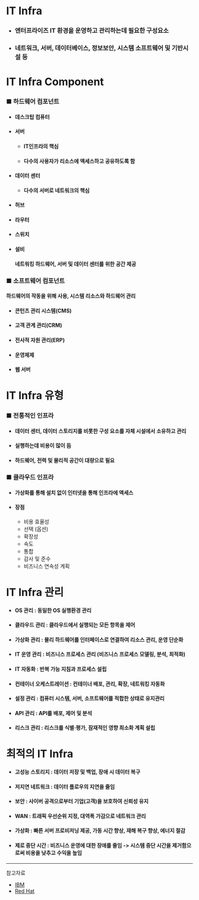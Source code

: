 # IT Infra
* ### 엔터프라이즈 IT 환경을 운영하고 관리하는데 필요한 구성요소
* ### 네트워크, 서버, 데이터베이스, 정보보안, 시스템 소프트웨어 및 기반시설 등

# IT Infra Component
### ■ 하드웨어 컴포넌트
* #### 데스크탑 컴퓨터
* #### 서버
  * #### IT인프라의 핵심
  * #### 다수의 사용자가 리소스에 액세스하고 공유하도록 함
* #### 데이터 센터
  * #### 다수의 서버로 네트워크의 핵심
* #### 허브
* #### 라우터
* #### 스위치
* #### 설비
    #### 네트워킹 하드웨어, 서버 및 데이터 센터를 위한 공간 제공

### ■ 소프트웨어 컴포넌트
#### 하드웨어의 작동을 위해 사용, 시스템 리소스와 하드웨어 관리
* #### 콘턴츠 관리 시스템(CMS)
* #### 고객 관계 관리(CRM)
* #### 전사적 자원 관리(ERP)
* #### 운영체제
* #### 웹 서버

# IT Infra 유형
### ■ 전통적인 인프라
* #### 데이터 센터, 데이터 스토리지를 비롯한 구성 요소를 자체 시설에서 소유하고 관리
* #### 실행하는데 비용이 많이 듬
* #### 하드웨어, 전력 및 물리적 공간이 대량으로 필요

### ■ 클라우드 인프라
* #### 가상화를 통해 설치 없이 인터넷을 통해 인프라에 액세스
* #### 장점
    * 비용 효율성
    * 선택 (옵션)
    * 확장성
    * 속도
    * 통합
    * 감사 및 준수
    * 비즈니스 연속성 계획

# IT Infra 관리
* #### OS 관리 : 동일한 OS 실행환경 관리
* #### 클라우드 관리 : 클라우드에서 실행되는 모든 항목을 제어
* #### 가상화 관리 : 물리 하드웨어를 인터페이스로 연결하여 리소스 관리, 운영 단순화
* #### IT 운영 관리 : 비즈니스 프로세스 관리 (비즈니스 프로세스 모델링, 분석, 최적화)
* #### IT 자동화 : 반복 가능 지침과 프로세스 설립
* #### 컨테이너 오케스트레이션 : 컨테이너 배포, 관리, 확장, 네트워킹 자동화
* #### 설정 관리 : 컴퓨터 시스템, 서버, 소프트웨어를 적합한 상태로 유지관리
* #### API 관리 : API를 배포, 제어 및 분석
* #### 리스크 관리 : 리스크를 식별·평가, 잠재적인 영향 최소화 계획 설립

# 최적의 IT Infra
* #### 고성능 스토리지 : 데이터 저장 및 백업, 장애 시 데이터 복구
* #### 저지연 네트워크 : 데이터 플로우의 지연을 줄임
* #### 보안 : 사이버 공격으로부터 기업(고객)을 보호하여 신뢰성 유지
* #### WAN : 트래픽 우선순위 지정, 대역폭 가감으로 네트워크 관리
* #### 가상화 : 빠른 서버 프로비저닝 제공, 가동 시간 향상, 재해 복구 향상, 에너지 절감
* #### 제로 중단 시간 : 비즈니스 운영에 대한 장애를 줄임 -> 시스템 중단 시간을 제거함으로써 비용을 낮추고 수익을 높임

<hr/>

참고자료
* [IBM](https://www.ibm.com/kr-ko/topics/infrastructure)
* [Red Hat](https://www.redhat.com/ko/topics/cloud-computing/what-is-it-infrastructure)